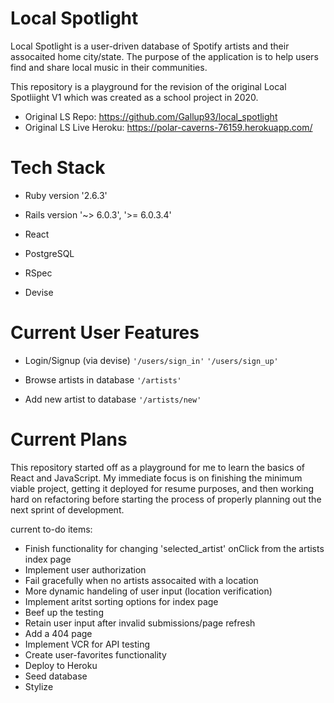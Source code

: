 # Local Spotlight

Local Spotlight is a user-driven database of Spotify artists and their assocaited home city/state. The purpose of the application is to help users find and share local music in their communities. 

This repository is a playground for the revision of the original Local Spotliight V1 which was created as a school project in 2020. 
- Original LS Repo: https://github.com/Gallup93/local_spotlight
- Original LS Live Heroku: https://polar-caverns-76159.herokuapp.com/ 

# Tech Stack

* Ruby version '2.6.3'

* Rails version '~> 6.0.3', '>= 6.0.3.4'

* React

* PostgreSQL

* RSpec

* Devise
 
# Current User Features

* Login/Signup (via devise) 
`` '/users/sign_in' ``
`` '/users/sign_up' ``

* Browse artists in database
`` '/artists' ``

* Add new artist to database
`` '/artists/new' ``

# Current Plans

This repository started off as a playground for me to learn the basics of React and JavaScript. My immediate focus is on finishing the minimum viable project, getting it deployed for resume purposes, and then working hard on refactoring before starting the process of properly planning out the next sprint of development. 

current to-do items:

- Finish functionality for changing 'selected_artist' onClick from the artists index page
- Implement user authorization
- Fail gracefully when no artists assocaited with a location
- More dynamic handeling of user input (location verification)
- Implement aritst sorting options for index page
- Beef up the testing
- Retain user input after invalid submissions/page refresh
- Add a 404 page
- Implement VCR for API testing
- Create user-favorites functionality
- Deploy to Heroku
- Seed database
- Stylize
